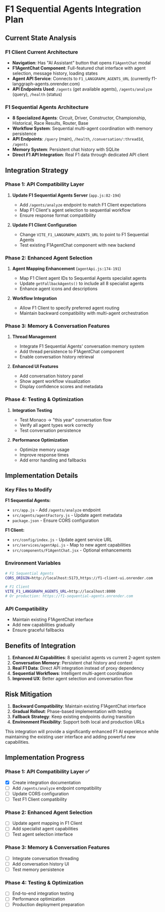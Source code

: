 # F1 Sequential Agents Integration Plan

## Current State Analysis

### F1 Client Current Architecture
- **Navigation**: Has "AI Assistant" button that opens `F1AgentChat` modal
- **F1AgentChat Component**: Full-featured chat interface with agent selection, message history, loading states
- **Agent API Service**: Connects to `F1_LANGGRAPH_AGENTS_URL` (currently f1-langgraph-agents.onrender.com)
- **API Endpoints Used**: `/agents` (get available agents), `/agents/analyze` (query), `/health` (status)

### F1 Sequential Agents Architecture
- **8 Specialized Agents**: Circuit, Driver, Constructor, Championship, Historical, Race Results, Router, Base
- **Workflow System**: Sequential multi-agent coordination with memory persistence
- **API Endpoints**: `/query` (main), `/health`, `/conversation/:threadId`, `/agents`
- **Memory System**: Persistent chat history with SQLite
- **Direct F1 API Integration**: Real F1 data through dedicated API client

## Integration Strategy

### Phase 1: API Compatibility Layer
1. **Update F1 Sequential Agents Server** (`app.js:82-194`)
   - Add `/agents/analyze` endpoint to match F1 Client expectations
   - Map F1 Client's agent selection to sequential workflow
   - Ensure response format compatibility

2. **Update F1 Client Configuration**
   - Change `VITE_F1_LANGGRAPH_AGENTS_URL` to point to F1 Sequential Agents
   - Test existing F1AgentChat component with new backend

### Phase 2: Enhanced Agent Selection
1. **Agent Mapping Enhancement** (`agentApi.js:174-191`)
   - Map F1 Client agent IDs to Sequential Agents specialist agents
   - Update `getFallbackAgents()` to include all 8 specialist agents
   - Enhance agent icons and descriptions

2. **Workflow Integration**
   - Allow F1 Client to specify preferred agent routing
   - Maintain backward compatibility with multi-agent orchestration

### Phase 3: Memory & Conversation Features
1. **Thread Management**
   - Integrate F1 Sequential Agents' conversation memory system
   - Add thread persistence to F1AgentChat component
   - Enable conversation history retrieval

2. **Enhanced UI Features**
   - Add conversation history panel
   - Show agent workflow visualization
   - Display confidence scores and metadata

### Phase 4: Testing & Optimization
1. **Integration Testing**
   - Test Monaco -> "this year" conversation flow
   - Verify all agent types work correctly
   - Test conversation persistence

2. **Performance Optimization**
   - Optimize memory usage
   - Improve response times
   - Add error handling and fallbacks

## Implementation Details

### Key Files to Modify

**F1 Sequential Agents:**
- `src/app.js` - Add `/agents/analyze` endpoint
- `src/agents/agentFactory.js` - Update agent metadata
- `package.json` - Ensure CORS configuration

**F1 Client:**
- `src/config/index.js` - Update agent service URL
- `src/services/agentApi.js` - Map to new agent capabilities
- `src/components/F1AgentChat.jsx` - Optional enhancements

### Environment Variables
```bash
# F1 Sequential Agents
CORS_ORIGIN=http://localhost:5173,https://f1-client-ui.onrender.com

# F1 Client  
VITE_F1_LANGGRAPH_AGENTS_URL=http://localhost:8000
# Or production: https://f1-sequential-agents.onrender.com
```

### API Compatibility
- Maintain existing F1AgentChat interface
- Add new capabilities gradually
- Ensure graceful fallbacks

## Benefits of Integration

1. **Enhanced AI Capabilities**: 8 specialist agents vs current 2-agent system
2. **Conversation Memory**: Persistent chat history and context
3. **Real F1 Data**: Direct API integration instead of proxy dependency
4. **Sequential Workflows**: Intelligent multi-agent coordination
5. **Improved UX**: Better agent selection and conversation flow

## Risk Mitigation

1. **Backward Compatibility**: Maintain existing F1AgentChat interface
2. **Gradual Rollout**: Phase-based implementation with testing
3. **Fallback Strategy**: Keep existing endpoints during transition
4. **Environment Flexibility**: Support both local and production URLs

This integration will provide a significantly enhanced F1 AI experience while maintaining the existing user interface and adding powerful new capabilities.

## Implementation Progress

### Phase 1: API Compatibility Layer ✅
- [x] Create integration documentation
- [ ] Add `/agents/analyze` endpoint compatibility
- [ ] Update CORS configuration
- [ ] Test F1 Client compatibility

### Phase 2: Enhanced Agent Selection
- [ ] Update agent mapping in F1 Client
- [ ] Add specialist agent capabilities
- [ ] Test agent selection interface

### Phase 3: Memory & Conversation Features
- [ ] Integrate conversation threading
- [ ] Add conversation history UI
- [ ] Test memory persistence

### Phase 4: Testing & Optimization
- [ ] End-to-end integration testing
- [ ] Performance optimization
- [ ] Production deployment preparation
